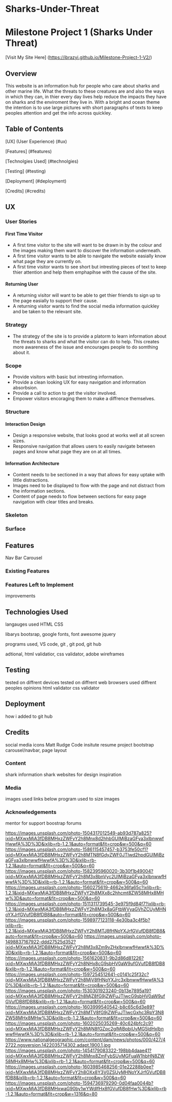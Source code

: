 # Sharks-Under-Threat
# Milestone Project 1 (Sharks Under Threat)
[Visit My Site Here] (https://ibrazyi.github.io/Milestone-Project-1-V2/)

## Overview
This website is an information hub for people who care about sharks and other marine life. What the threats to these creatures are and also the ways in which they can,
in thier every day lives help reduce the impacts they have on sharks and the enviroment they live in. With a bright and ocean theme the intention is to use large pictures
with short paragraphs of texts to keep peoples attention and get the info across quickley.


## Table of Contents

[UX] (User Experience) (#ux)

[Features] (#features)

[Technolgies Used] (#technolgies)

[Testing] (#testing)

[Deployment] (#deployment)

[Credits] (#credits)

<a name="UX"></a>
## UX

### User Stories

#### First Time Visitor
- A first time visitor to the site will want to be drawn in by the colour and the images making them want to discover the information underneath.
- A first time visitor wants to be able to navigate the website easially know what page they are currently on.
- A first time visitor wants to see short but intresting pieces of text to keep thier attention and help them emphapihse with the cause of the site.

#### Returning User
- A returning visitor will want to be able to get thier friends to sign up to the page easially to support their cause.
- A returning visitor wants to find the social media information quickley and be taken to the relevant site.

### Strategy
- The strategy of the site is to provide a platorm to learn information about the threats to sharks and what the visitor can do to help. This creates more awareness of the issue and encourages people to do somthing about it.
### Scope
- Provide visitors with basic but intresting information.
- Provide a clean looking UX for easy navigation and information absorbsion.
- Provide a call to action to get the visitor involved.
- Empower visitors encoraging them to make a diffrence themselves.
### Structure
#### Interaction Design
- Design a responsive website, that looks good at works well at all screen sizes.
- Responsive navigation that allows users to easily navigate between pages and know what page they are on at all times.
#### Information Architecture
- Content needs to be sectioned in a way that allows for easy uptake with little distractions.
- Images need to be displayed to flow with the page and not distract from the information sections.
- Content of page needs to flow between sections for easy page navigation with clear titles and breaks.
### Skeleton

### Surface
<a name="features"></a>
## Features 
Nav Bar
Carousel

### Existing Features 
### Features Left to Implement
improvements

<a name="technolgies"></a>
## Technologies Used
langauges used HTML
CSS

libarys bootsrap, google fonts, font awesome jquery

programs used, VS code, git , git pod, git hub

adtional, html validatior, css validator, adobe wireframes

<a name="Testing"></a>
## Testing
tested on diffrent devices
tested on diffrent web browsers
used diffrent peoples opinions
html validator
css validator


<a name="Deployment"></a>
## Deployment
how i added to git hub

<a name="credits"></a>
## Credits
social media icons Matt Rudge Code insitute resume project
bootstrap carousel/navbar, page layout
 ### Content 
 shark information
 shark websites for design inspiration

 ### Media 
 images used links below
 program used to size images

 ### Acknowledgements
mentor for support
boostrap forums

https://images.unsplash.com/photo-1504317012549-ab93d787a825?ixid=MXwxMjA3fDB8MHxzZWFyY2h8Mnx8d2hhbGUlMjBzaGFya3xlbnwwfHwwfA%3D%3D&ixlib=rb-1.2.1&auto=format&fit=crop&w=500&q=60
https://images.unsplash.com/photo-1586115457457-b3753fe50cf1?ixid=MXwxMjA3fDB8MHxzZWFyY2h8MTN8fGdyZWF0JTIwd2hpdGUlMjBzaGFya3xlbnwwfHwwfA%3D%3D&ixlib=rb-1.2.1&auto=format&fit=crop&w=500&q=60
https://images.unsplash.com/photo-1582395960020-3b30f1b49004?ixid=MXwxMjA3fDB8MHxzZWFyY2h8M3x8bnVyc2UlMjBzaGFya3xlbnwwfHwwfA%3D%3D&ixlib=rb-1.2.1&auto=format&fit=crop&w=500&q=60
https://images.unsplash.com/photo-1560275619-4662e36fa65c?ixlib=rb-1.2.1&ixid=MXwxMjA3fDB8MHxzZWFyY2h8MXx8c2hhcmt8ZW58MHx8MHw%3D&auto=format&fit=crop&w=500&q=60
https://images.unsplash.com/photo-1511311739545-3e975f9d84f7?ixlib=rb-1.2.1&ixid=MXwxMjA3fDB8MHxzZWFyY2h8M3x8aGFtbWVyaGVhZCUyMHNoYXJrfGVufDB8fDB8&auto=format&fit=crop&w=500&q=60
https://images.unsplash.com/photo-1598977123118-4e30ba3c4f5b?ixlib=rb-1.2.1&ixid=MXwxMjA3fDB8MHxzZWFyY2h8MTJ8fHNoYXJrfGVufDB8fDB8&auto=format&fit=crop&w=500&q=60
https://images.unsplash.com/photo-1498837167922-ddd27525d352?ixid=MXwxMjA3fDB8MHxzZWFyY2h8M3x8Zm9vZHxlbnwwfHwwfA%3D%3D&ixlib=rb-1.2.1&auto=format&fit=crop&w=500&q=60
https://images.unsplash.com/photo-1561620831-9b2d86d81226?ixid=MXwxMjA3fDB8MHxzZWFyY2h8NHx8cG9sbHV0aW9ufGVufDB8fDB8&ixlib=rb-1.2.1&auto=format&fit=crop&w=500&q=60
https://images.unsplash.com/photo-1597254512641-c0141c25f32c?ixid=MXwxMjA3fDB8MHxzZWFyY2h8MjV8fHNoYXJrc3xlbnwwfHwwfA%3D%3D&ixlib=rb-1.2.1&auto=format&fit=crop&w=500&q=60
https://images.unsplash.com/photo-1530301923240-0b13e7895a19?ixid=MXwxMjA3fDB8MHxzZWFyY2h8MjZ8fG9jZWFuJTIwcG9sbHV0aW9ufGVufDB8fDB8&ixlib=rb-1.2.1&auto=format&fit=crop&w=500&q=60
https://images.unsplash.com/photo-1603999540542-b8c65c6d3e89?ixid=MXwxMjA3fDB8MHxzZWFyY2h8MTV8fG9jZWFuJTIwcGxhc3RpY3N8ZW58MHx8MHw%3D&ixlib=rb-1.2.1&auto=format&fit=crop&w=500&q=60
https://images.unsplash.com/photo-1602025035269-40c624bfc2c9?ixid=MXwxMjA3fDB8MHxzZWFyY2h8MjN8fGZpc2glMjBpbiUyMG5ldHxlbnwwfHwwfA%3D%3D&ixlib=rb-1.2.1&auto=format&fit=crop&w=500&q=60
https://www.nationalgeographic.com/content/dam/news/photos/000/427/42722.ngsversion.1422035714302.adapt.1900.1.jpg
https://images.unsplash.com/photo-1454179083322-198bb4daae41?ixid=MXwxMjA3fDB8MHxzZWFyY2h8Mnx8ZmFybSUyMGFuaW1hbHN8ZW58MHx8MHw%3D&ixlib=rb-1.2.1&auto=format&fit=crop&w=500&q=60
https://images.unsplash.com/photo-1603985468256-01e22288b0ee?ixid=MXwxMjA3fDB8MHxzZWFyY2h8OXx8Y3V0ZSUyMHNoYXJrfGVufDB8fDB8&ixlib=rb-1.2.1&auto=format&fit=crop&w=500&q=60
https://images.unsplash.com/photo-1594736979290-0d04faa0044b?ixid=MXwxMjA3fDB8MHxwaG90by1wYWdlfHx8fGVufDB8fHw%3D&ixlib=rb-1.2.1&auto=format&fit=crop&w=1316&q=80